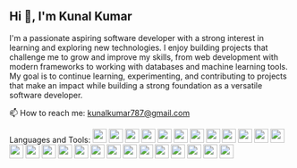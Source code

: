   ## Hi 👋, I'm Kunal Kumar

I'm a passionate aspiring software developer with a strong interest in learning and exploring new technologies. I enjoy building projects that challenge me to grow and improve my skills, from web development with modern frameworks to working with databases and machine learning tools. My goal is to continue learning, experimenting, and contributing to projects that make an impact while building a strong foundation as a versatile software developer.

📫 How to reach me: kunalkumar787@gmail.com

Languages and Tools:
<img src="https://img.shields.io/badge/-Android-3DDC84?style=flat-square&logo=android&logoColor=white" height="25">
<img src="https://img.shields.io/badge/-AWS-232F3E?style=flat-square&logo=amazon-aws&logoColor=white" height="25">
<img src="https://img.shields.io/badge/-C-00599C?style=flat-square&logo=c&logoColor=white" height="25">
<img src="https://img.shields.io/badge/-C++-00599C?style=flat-square&logo=c%2B%2B&logoColor=white" height="25">
<img src="https://img.shields.io/badge/-C%23-239120?style=flat-square&logo=c-sharp&logoColor=white" height="25">
<img src="https://img.shields.io/badge/-CSS3-1572B6?style=flat-square&logo=css3&logoColor=white" height="25">
<img src="https://img.shields.io/badge/-Django-092E20?style=flat-square&logo=django&logoColor=white" height="25">
<img src="https://img.shields.io/badge/-Docker-2496ED?style=flat-square&logo=docker&logoColor=white" height="25">
<img src="https://img.shields.io/badge/-Git-F05032?style=flat-square&logo=git&logoColor=white" height="25">
<img src="https://img.shields.io/badge/-Grafana-F46800?style=flat-square&logo=grafana&logoColor=white" height="25">
<img src="https://img.shields.io/badge/-HTML5-E34F26?style=flat-square&logo=html5&logoColor=white" height="25">
<img src="https://img.shields.io/badge/-Java-007396?style=flat-square&logo=java&logoColor=white" height="25">
<img src="https://img.shields.io/badge/-JavaScript-F7DF1E?style=flat-square&logo=javascript&logoColor=black" height="25">
<img src="https://img.shields.io/badge/-Kotlin-0095D5?style=flat-square&logo=kotlin&logoColor=white" height="25">
<img src="https://img.shields.io/badge/-MongoDB-47A248?style=flat-square&logo=mongodb&logoColor=white" height="25">
<img src="https://img.shields.io/badge/-MySQL-4479A1?style=flat-square&logo=mysql&logoColor=white" height="25">
<img src="https://img.shields.io/badge/-Node.js-339933?style=flat-square&logo=node.js&logoColor=white" height="25">
<img src="https://img.shields.io/badge/-PHP-777BB4?style=flat-square&logo=php&logoColor=white" height="25">
<img src="https://img.shields.io/badge/-PostgreSQL-336791?style=flat-square&logo=postgresql&logoColor=white" height="25">
<img src="https://img.shields.io/badge/-Python-3776AB?style=flat-square&logo=python&logoColor=white" height="25">
<img src="https://img.shields.io/badge/-PyTorch-EE4C2C?style=flat-square&logo=pytorch&logoColor=white" height="25">
<img src="https://img.shields.io/badge/-React-61DAFB?style=flat-square&logo=react&logoColor=black" height="25">
<img src="https://img.shields.io/badge/-React_Native-61DAFB?style=flat-square&logo=react&logoColor=black" height="25">
<img src="https://img.shields.io/badge/-Tailwind-06B6D4?style=flat-square&logo=tailwind-css&logoColor=white" height="25">
<img src="https://img.shields.io/badge/-TypeScript-3178C6?style=flat-square&logo=typescript&logoColor=white" height="25">
<img src="https://img.shields.io/badge/-Vue.js-4FC08D?style=flat-square&logo=vue.js&logoColor=white" height="25">

<!--
**kay1-2-3/kay1-2-3** is a ✨ _special_ ✨ repository because its `README.md` (this file) appears on your GitHub profile.

Here are some ideas to get you started:

- 🔭 I’m currently working on ...
- 🌱 I’m currently learning ...
- 👯 I’m looking to collaborate on ...
- 🤔 I’m looking for help with ...
- 💬 Ask me about ...
- 📫 How to reach me: ...
- 😄 Pronouns: ...
- ⚡ Fun fact: ...
-->
